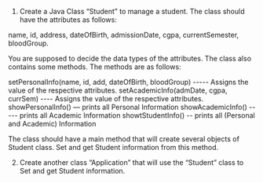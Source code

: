 1. Create a Java Class “Student” to manage a student. The class should have the attributes as follows:

name, id, address, dateOfBirth, admissionDate, cgpa, currentSemester, bloodGroup.

You are supposed to decide the data types of the attributes. The class also contains some methods. The methods are as follows:

setPersonalInfo(name, id, add, dateOfBirth, bloodGroup) ----- Assigns the value of the respective attributes.
setAcademicInfo(admDate, cgpa, currSem) ---- Assigns the value of the respective attributes.
showPersonalInfo()   — prints all Personal Information
showAcademicInfo() ----- prints all Academic Information
showtStudentInfo()  -- prints all (Personal and Academic) Information


The class should have a main method that will create several objects of Student class. Set and get Student information from this method. 

2. Create another class “Application” that will use the “Student” class to Set and get Student information.
